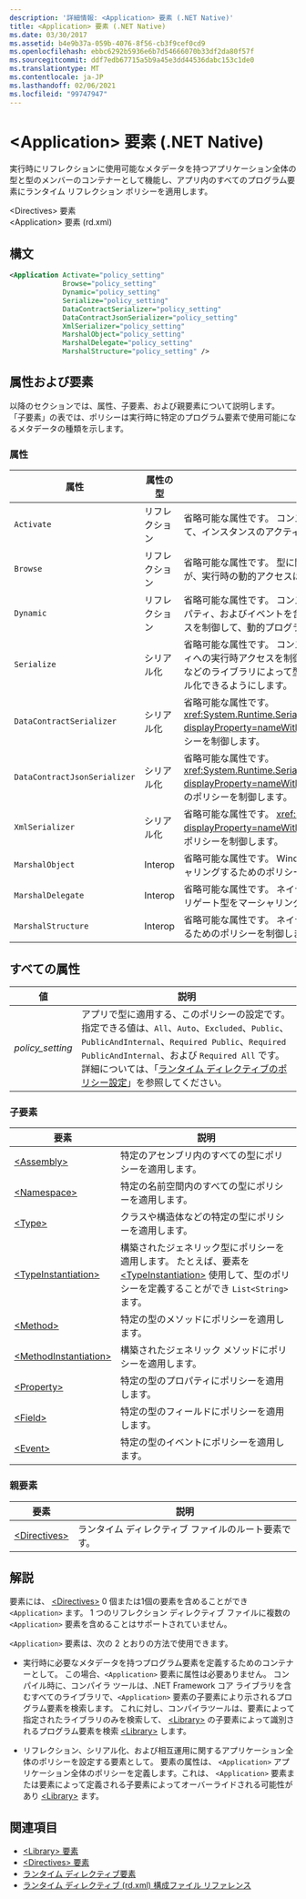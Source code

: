```yaml
---
description: '詳細情報: <Application> 要素 (.NET Native)'
title: <Application> 要素 (.NET Native)
ms.date: 03/30/2017
ms.assetid: b4e9b37a-059b-4076-8f56-cb3f9cef0cd9
ms.openlocfilehash: ebbc6292b5936e6b7d54666070b33df2da80f57f
ms.sourcegitcommit: ddf7edb67715a5b9a45e3dd44536dabc153c1de0
ms.translationtype: MT
ms.contentlocale: ja-JP
ms.lasthandoff: 02/06/2021
ms.locfileid: "99747947"
---
```

# <a name="application-element-net-native"></a>\<Application> 要素 (.NET Native)

実行時にリフレクションに使用可能なメタデータを持つアプリケーション全体の型と型のメンバーのコンテナーとして機能し、アプリ内のすべてのプログラム要素にランタイム リフレクション ポリシーを適用します。  
  
 \<Directives> 要素  
\<Application> 要素 (rd.xml)  
  
## <a name="syntax"></a>構文  
  
```xml  
<Application Activate="policy_setting"  
             Browse="policy_setting"  
             Dynamic="policy_setting"  
             Serialize="policy_setting"  
             DataContractSerializer="policy_setting"  
             DataContractJsonSerializer="policy_setting"  
             XmlSerializer="policy_setting"  
             MarshalObject="policy_setting"  
             MarshalDelegate="policy_setting"  
             MarshalStructure="policy_setting" />  
```  
  
## <a name="attributes-and-elements"></a>属性および要素  

 以降のセクションでは、属性、子要素、および親要素について説明します。 「子要素」の表では、ポリシーは実行時に特定のプログラム要素で使用可能になるメタデータの種類を示します。  
  
### <a name="attributes"></a>属性  
  
|属性|属性の型|説明|  
|---------------|--------------------|-----------------|  
|`Activate`|リフレクション|省略可能な属性です。 コンストラクターへの実行時アクセスを制御して、インスタンスのアクティブ化を有効にします。|  
|`Browse`|リフレクション|省略可能な属性です。 型に関する情報の照会や型の列挙を制御しますが、実行時の動的アクセスは有効にしません。|  
|`Dynamic`|リフレクション|省略可能な属性です。 コンストラクター、メソッド、フィールド、プロパティ、およびイベントを含むすべての型のメンバーへの実行時アクセスを制御して、動的プログラミングを有効にします。|  
|`Serialize`|シリアル化|省略可能な属性です。 コンストラクター、フィールド、およびプロパティへの実行時アクセスを制御し、Newtonsoft の JSON シリアライザーなどのライブラリによって型インスタンスをシリアル化および逆シリアル化できるようにします。|  
|`DataContractSerializer`|シリアル化|省略可能な属性です。 <xref:System.Runtime.Serialization.DataContractSerializer?displayProperty=nameWithType> クラスを使用するシリアル化のポリシーを制御します。|  
|`DataContractJsonSerializer`|シリアル化|省略可能な属性です。 <xref:System.Runtime.Serialization.Json.DataContractJsonSerializer?displayProperty=nameWithType> クラスを使用する JSON シリアル化のポリシーを制御します。|  
|`XmlSerializer`|シリアル化|省略可能な属性です。 <xref:System.Xml.Serialization.XmlSerializer?displayProperty=nameWithType> クラスを使用する XML シリアル化のポリシーを制御します。|  
|`MarshalObject`|Interop|省略可能な属性です。 Windows ランタイムと COM に参照型をマーシャリングするためのポリシーを制御します。|  
|`MarshalDelegate`|Interop|省略可能な属性です。 ネイティブ コードへの関数ポインターとしてデリゲート型をマーシャリングするためのポリシーを制御します。|  
|`MarshalStructure`|Interop|省略可能な属性です。 ネイティブ コードに構造体をマーシャリングするためのポリシーを制御します。|  
  
## <a name="all-attributes"></a>すべての属性  
  
|値|説明|  
|-----------|-----------------|  
|*policy_setting*|アプリで型に適用する、このポリシーの設定です。 指定できる値は、`All`、`Auto`、`Excluded`、`Public`、`PublicAndInternal`、`Required Public`、`Required PublicAndInternal`、および `Required All` です。 詳細については、「[ランタイム ディレクティブのポリシー設定](runtime-directive-policy-settings.md)」を参照してください。|  
  
### <a name="child-elements"></a>子要素  
  
|要素|説明|  
|-------------|-----------------|  
|[\<Assembly>](assembly-element-net-native.md)|特定のアセンブリ内のすべての型にポリシーを適用します。|  
|[\<Namespace>](namespace-element-net-native.md)|特定の名前空間内のすべての型にポリシーを適用します。|  
|[\<Type>](type-element-net-native.md)|クラスや構造体などの特定の型にポリシーを適用します。|  
|[\<TypeInstantiation>](typeinstantiation-element-net-native.md)|構築されたジェネリック型にポリシーを適用します。 たとえば、要素を [\<TypeInstantiation>](typeinstantiation-element-net-native.md) 使用して、型のポリシーを定義することができ `List<String>` ます。|  
|[\<Method>](method-element-net-native.md)|特定の型のメソッドにポリシーを適用します。|  
|[\<MethodInstantiation>](methodinstantiation-element-net-native.md)|構築されたジェネリック メソッドにポリシーを適用します。|  
|[\<Property>](property-element-net-native.md)|特定の型のプロパティにポリシーを適用します。|  
|[\<Field>](field-element-net-native.md)|特定の型のフィールドにポリシーを適用します。|  
|[\<Event>](event-element-net-native.md)|特定の型のイベントにポリシーを適用します。|  
  
### <a name="parent-elements"></a>親要素  
  
|要素|説明|  
|-------------|-----------------|  
|[\<Directives>](directives-element-net-native.md)|ランタイム ディレクティブ ファイルのルート要素です。|  
  
## <a name="remarks"></a>解説  

 要素には、 [\<Directives>](directives-element-net-native.md) 0 個または1個の要素を含めることができ `<Application>` ます。 1 つのリフレクション ディレクティブ ファイルに複数の `<Application>` 要素を含めることはサポートされていません。  
  
 `<Application>` 要素は、次の 2 とおりの方法で使用できます。  
  
- 実行時に必要なメタデータを持つプログラム要素を定義するためのコンテナーとして。 この場合、`<Application>` 要素に属性は必要ありません。 コンパイル時に、コンパイラ ツールは、.NET Framework コア ライブラリを含むすべてのライブラリで、`<Application>` 要素の子要素により示されるプログラム要素を検索します。 これに対し、コンパイラツールは、要素によって指定されたライブラリのみを検索して、 [\<Library>](library-element-net-native.md) の子要素によって識別されるプログラム要素を検索 [\<Library>](library-element-net-native.md) します。  
  
- リフレクション、シリアル化、および相互運用に関するアプリケーション全体のポリシーを設定する要素として。 要素の属性は、 `<Application>` アプリケーション全体のポリシーを定義します。これは、 `<Application>` 要素または要素によって定義される子要素によってオーバーライドされる可能性があり [\<Library>](library-element-net-native.md) ます。  
  
## <a name="see-also"></a>関連項目

- [\<Library> 要素](library-element-net-native.md)
- [\<Directives> 要素](directives-element-net-native.md)
- [ランタイム ディレクティブ要素](runtime-directive-elements.md)
- [ランタイム ディレクティブ (rd.xml) 構成ファイル リファレンス](runtime-directives-rd-xml-configuration-file-reference.md)
